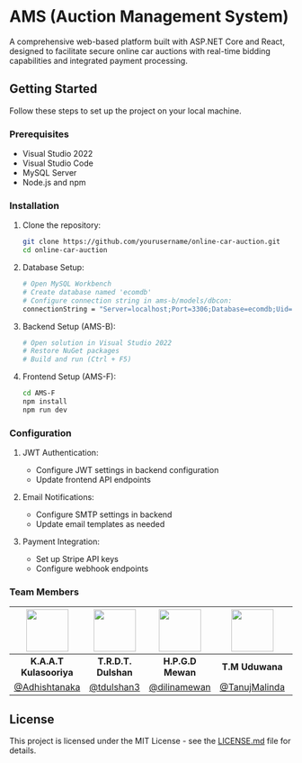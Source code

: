# AMS (Auction Management System)

A comprehensive web-based platform built with ASP.NET Core and React, designed to facilitate secure online car auctions with real-time bidding capabilities and integrated payment processing.

## Getting Started
Follow these steps to set up the project on your local machine.

### Prerequisites
- Visual Studio 2022
- Visual Studio Code
- MySQL Server
- Node.js and npm

### Installation

1. Clone the repository:
   ```bash
   git clone https://github.com/yourusername/online-car-auction.git
   cd online-car-auction
   ```

2. Database Setup:
   ```bash
   # Open MySQL Workbench
   # Create database named 'ecomdb'
   # Configure connection string in ams-b/models/dbcon:
   connectionString = "Server=localhost;Port=3306;Database=ecomdb;Uid=root;Pwd=;"
   ```

3. Backend Setup (AMS-B):
   ```bash
   # Open solution in Visual Studio 2022
   # Restore NuGet packages
   # Build and run (Ctrl + F5)
   ```

4. Frontend Setup (AMS-F):
   ```bash
   cd AMS-F
   npm install
   npm run dev
   ```

### Configuration

1. JWT Authentication:
   - Configure JWT settings in backend configuration
   - Update frontend API endpoints

2. Email Notifications:
   - Configure SMTP settings in backend
   - Update email templates as needed

3. Payment Integration:
   - Set up Stripe API keys
   - Configure webhook endpoints


### Team Members
<div align="left">

<img src="https://github.com/Adhishtanaka.png" width="75px" height="75px"/> | <img src="https://github.com/tdulshan3.png" width="75px" height="75px"/> | <img src="https://github.com/dilinamewan.png" width="75px" height="75px"/> | <img src="https://github.com/TanujMalinda.png" width="75px" height="75px"/> | <img src="https://github.com/Hirunidiv.png" width="75px" height="75px"/> | <img src="https://github.com/Janandie.png" width="75px" height="75px"/>
:-------------------------:|:-------------------------:|:-------------------------:|:-------------------------:|:-------------------------:|:-------------------------:
**K.A.A.T Kulasooriya** | **T.R.D.T. Dulshan** | **H.P.G.D Mewan** | **T.M Uduwana** | **J.H.A.H Divyanjalee** | **D.P.H.J Samarawickrama**
[@Adhishtanaka](https://github.com/Adhishtanaka) | [@tdulshan3](https://github.com/tdulshan3) | [@dilinamewan](https://github.com/dilinamewan) | [@TanujMalinda](https://github.com/TanujMalinda) | [@Hirunidiv](https://github.com/Hirunidiv) | [@Janandie](https://github.com/Janandie)

</div>


## License
This project is licensed under the MIT License - see the [LICENSE.md](LICENSE.md) file for details.
